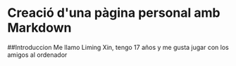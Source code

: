 # Creació d'una pàgina personal amb Markdown

##Introduccion
Me llamo Liming Xin, tengo 17 años y me gusta jugar con los amigos al ordenador
